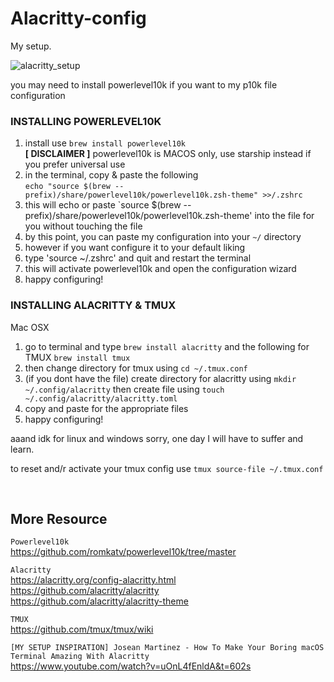 # Alacritty-config

My setup.

![alacritty_setup](https://github.com/user-attachments/assets/53626a20-177b-45df-8f4c-ea26f38f8912)

you may need to install powerlevel10k if you want to my p10k file configuration
### INSTALLING POWERLEVEL10K
1. install use `brew install powerlevel10k` <br> **[ DISCLAIMER ]** powerlevel10k is MACOS only, use starship instead if you prefer universal use
2. in the terminal, copy & paste the following <br> `echo "source $(brew --prefix)/share/powerlevel10k/powerlevel10k.zsh-theme" >>/.zshrc`
3. this will echo or paste `source $(brew --prefix)/share/powerlevel10k/powerlevel10k.zsh-theme' into the file for you without touching the file
4. by this point, you can paste my configuration into your `~/` directory
5. however if you want configure it to your default liking
6. type 'source ~/.zshrc' and quit and restart the terminal
7. this will activate powerlevel10k and open the configuration wizard
8. happy configuring!

### INSTALLING ALACRITTY & TMUX
Mac OSX
1. go to terminal and type `brew install alacritty` and the following for TMUX `brew install tmux`
2. then change directory for tmux using `cd ~/.tmux.conf`
3. (if you dont have the file) create directory for alacritty using `mkdir ~/.config/alacritty` then create file using `touch ~/.config/alacritty/alacritty.toml`
4. copy and paste for the appropriate files
5. happy configuring!

aaand idk for linux and windows sorry, one day I will have to suffer and learn.

to reset and/r activate your tmux config
use `tmux source-file ~/.tmux.conf`

<br>

## More Resource
`Powerlevel10k` <br>
https://github.com/romkatv/powerlevel10k/tree/master <br>

`Alacritty` <br>
https://alacritty.org/config-alacritty.html <br>
https://github.com/alacritty/alacritty <br>
https://github.com/alacritty/alacritty-theme <br>

`TMUX` <br>
https://github.com/tmux/tmux/wiki <br>

`[MY SETUP INSPIRATION] Josean Martinez - How To Make Your Boring macOS Terminal Amazing With Alacritty` <br>
https://www.youtube.com/watch?v=uOnL4fEnldA&t=602s
